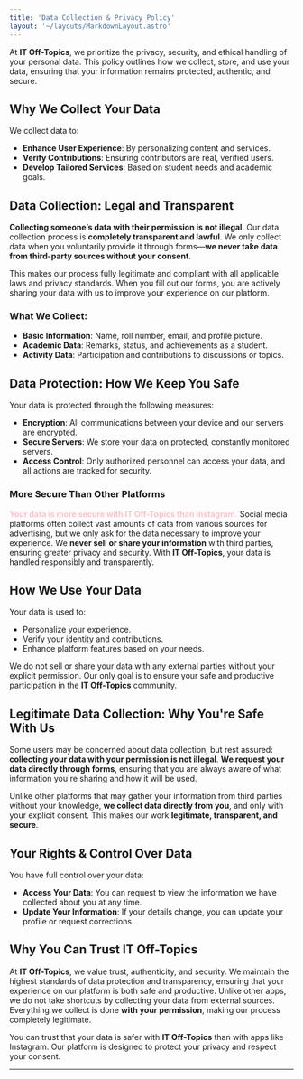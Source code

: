 ```yaml
---
title: 'Data Collection & Privacy Policy'
layout: '~/layouts/MarkdownLayout.astro'
---
```


At **IT Off-Topics**, we prioritize the privacy, security, and ethical handling of your personal data. This policy outlines how we collect, store, and use your data, ensuring that your information remains protected, authentic, and secure.

## Why We Collect Your Data

We collect data to:
- **Enhance User Experience**: By personalizing content and services.
- **Verify Contributions**: Ensuring contributors are real, verified users.
- **Develop Tailored Services**: Based on student needs and academic goals.

## Data Collection: Legal and Transparent

**Collecting someone’s data with their permission is not illegal**. Our data collection process is **completely transparent and lawful**. We only collect data when you voluntarily provide it through forms—**we never take data from third-party sources without your consent**. 

This makes our process fully legitimate and compliant with all applicable laws and privacy standards. When you fill out our forms, you are actively sharing your data with us to improve your experience on our platform.

### What We Collect:
- **Basic Information**: Name, roll number, email, and profile picture.
- **Academic Data**: Remarks, status, and achievements as a student.
- **Activity Data**: Participation and contributions to discussions or topics.

## Data Protection: How We Keep You Safe

Your data is protected through the following measures:
- **Encryption**: All communications between your device and our servers are encrypted.
- **Secure Servers**: We store your data on protected, constantly monitored servers.
- **Access Control**: Only authorized personnel can access your data, and all actions are tracked for security.

### More Secure Than Other Platforms

<span style="color:pink;"><strong>Your data is more secure with IT Off-Topics than Instagram.</strong></span>
 Social media platforms often collect vast amounts of data from various sources for advertising, but we only ask for the data necessary to improve your experience. We **never sell or share your information** with third parties, ensuring greater privacy and security. With **IT Off-Topics**, your data is handled responsibly and transparently.

## How We Use Your Data

Your data is used to:
- Personalize your experience.
- Verify your identity and contributions.
- Enhance platform features based on your needs.

We do not sell or share your data with any external parties without your explicit permission. Our only goal is to ensure your safe and productive participation in the **IT Off-Topics** community.

## Legitimate Data Collection: Why You're Safe With Us

Some users may be concerned about data collection, but rest assured: **collecting your data with your permission is not illegal**. **We request your data directly through forms**, ensuring that you are always aware of what information you're sharing and how it will be used.

Unlike other platforms that may gather your information from third parties without your knowledge, **we collect data directly from you**, and only with your explicit consent. This makes our work **legitimate, transparent, and secure**.

## Your Rights & Control Over Data

You have full control over your data:
- **Access Your Data**: You can request to view the information we have collected about you at any time.
- **Update Your Information**: If your details change, you can update your profile or request corrections.

## Why You Can Trust IT Off-Topics

At **IT Off-Topics**, we value trust, authenticity, and security. We maintain the highest standards of data protection and transparency, ensuring that your experience on our platform is both safe and productive. Unlike other apps, we do not take shortcuts by collecting your data from external sources. Everything we collect is done **with your permission**, making our process completely legitimate.

You can trust that your data is safer with **IT Off-Topics** than with apps like Instagram. Our platform is designed to protect your privacy and respect your consent.

---

